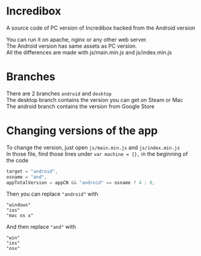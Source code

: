 # Incredibox
A source code of PC version of Incredibox hacked from the Android version

You can run it on apache, nginx or any other web server.  
The Android version has same assets as PC version.  
All the differences are made with js/main.min.js and js/index.min.js

# Branches
There are 2 branches `android` and `desktop`  
The desktop branch contains the version you can get on Steam or Mac  
The android branch contains the version from Google Store

# Changing versions of the app
To change the version, just open `js/main.min.js` and `js/index.min.js`   
In those file, find those lines under `var machine = {},` in the beginning of the code  

```javascript
target = "android",
osname = "and",
appTotalVersion = appCN && "android" == osname ? 4 : 8,
```
Then you can replace `"android"` with
```
"windows"
"ios"
"mac os x"
```

And then replace `"and"` with
```
"win"
"ios"
"osx"
```
